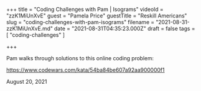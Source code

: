 +++
title = "Coding Challenges with Pam | Isograms"
videoId = "zzK1MiUnXvE"
guest = "Pamela Price"
guestTitle = "Reskill Americans"
slug = "coding-challenges-with-pam-isograms"
filename = "2021-08-31-zzK1MiUnXvE.md"
date = "2021-08-31T04:35:23.000Z"
draft = false
tags = [ "coding-challenges" ]

+++

Pam walks through solutions to this online coding problem:

https://www.codewars.com/kata/54ba84be607a92aa900000f1

August 20, 2021
